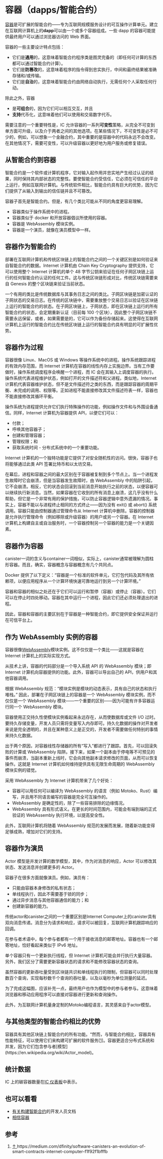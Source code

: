 # 容器（dapps/智能合约）

[容器](https://wiki.internetcomputer.org/wiki/Glossary#canister)是可扩展的智能合约——专为互联网规模服务设计的可互操作计算单元。建立在互联网计算机上的**dapp**可以由一个或多个容器组成。一些 dapp 的容器可能提供最终用户可以通过浏览器访问的 Web 界面。

容器的一些主要设计特点包括：

- 它们是**通用**的，这意味着智能合约程序类是图灵完备的（即任何可计算的东西都可以通过智能合约计算）。
- 它们是**防篡改**的，这意味着程序的指令得到忠实执行，中间和最终结果被准确存储和/或传输。
- 它们是**自治**的，这意味着智能合约由网络自动执行，无需任何个人采取任何行动。

除此之外，容器

- 是**可组合**的，因为它们可以相互交互，并且
- **支持**代币化，这意味着他们可以使用和交易数字代币。

需要注意的一个重要特性是，IC 允许容器的一系列**可变性**策略，从完全不可变到单方面可升级，以及介于两者之间的其他选项。在某些情况下，不可变性是必不可少的，例如，可以想象一个金融合约，其中重要的是容器中的代码永远不会改变。在其他情况下，需要可变性，可以升级容器以更好地为用户服务或修复错误。

## 从智能合约到容器

智能合约是一个软件或计算机程序，它对输入起作用并忠实地产生经过认证的结果，同时保持其内部状态的完整性。要使智能合约受信任，它必须在可信任的平台上运行，例如互联网计算机。与传统软件相比，智能合约具有巨大的优势，因为它们提供了从输入到输出的信任链并且不可篡改。

容器子首先是智能合约。但是，有几个类比可能从不同的角度更容易理解。

- 容器类似于操作系统中的进程。
- 容器类似于 docker 和开放容器倡议所使用的容器。
- 容器是 WebAssembly 模块实例。
- 容器是一个演员，就像在演员模型中一样。

## 容器作为智能合约

部署在互联网计算机和传统区块链上的智能合约之间的一个关键区别是如何验证来自智能合约的数据。Internet 计算机由 Chain Key Cryptography 提供支持，它可以使用整个 Internet 计算机的单个 48 字节公钥来验证在任何子网区块链上运行的任何智能合约认证的任何工件。这与传统区块链形成对比，传统区块链需要来自 Genesis 的整个区块链来验证当前状态。

一个有用的类比是传统数据库与其事务日志之间的类比。子网区块链是加密认证的子网状态的交易日志。在传统的区块链中，需要重放整个交易日志以验证在区块链上运行的智能合约的状态。在子网区块链上，子网状态，即在区块链上运行的所有智能合约的状态，会定期重新认证（目前每 100 个区块），因此整个子网区块链不需要永远保留，或者，如果需要是的，它可以作为备份存储起来。这使得在互联网计算机上运行的智能合约比在传统区块链上运行的智能合约具有明显的可扩展性优势。

## 容器作为过程

容器很像 Linux、MacOS 或 Windows 等操作系统中的进程。操作系统跟踪进程的有效内存范围，而 Internet 计算机在容器的线性内存上实施边界。当有工作要做时，操作系统调度程序会唤醒一个进程，而 IC 会在其输入上调度容器的执行。操作系统代表进程维护状态，例如打开的文件描述符和父进程。类似地，Internet 计算机代表容器维护状态，但不是文件描述符之类的东西，而是跟踪容器的周期平衡、未完成的调用、权限等。正如进程不能直接修改其文件描述符表一样，容器也不能直接修改其循环平衡。

操作系统为进程提供允许它们执行特殊操作的功能，例如操作文件和与外围设备通信。同样，Internet 计算机为容器提供 API，以便它们可以：

- 付款；
- 呼唤其他容器子；
- 创建和管理容器；
- 管理权限；和
- 获取系统时间 - 分布式系统中的一个重要功能。

Internet 计算机的一个独特功能是它提供了对安全随机性的访问。很快，容器子也将能够通过此类 API 签署比特币和以太坊交易。

在幕后，进程和容器之间的最大区别在于容器被复制到多个节点上。当一个进程发生故障时它会崩溃，但是当容器发生故障时，由 WebAssembly 中的陷阱引起，它不会崩溃。相反，它的状态会回滚到当前消息开始执行之前的状态，以便容器可以继续执行新消息。当然，如果容器在它收到的所有消息上崩溃，这几乎没有什么帮助，但它是一个非常有用的保护措施，可以防止容器逻辑中意外遗漏的情况。事实上，容器不能以与进程终止相同的方式终止——因为没有 exit() 或 abort() 系统调用。容器只能由控制器通过管理命令从 Internet 计算机中删除。容器的控制器是允许执行管理命令（例如移除或升级容器）的用户或另一个容器。在 Internet 计算机上构建自主或自治服务时，一个容器控制另一个容器的能力是一个关键因素。

## 容器作为容器

canister一词的含义与container一词相似，实际上，canister通常被理解为圆柱形容器。而且，确实，容器概念与容器概念有几个共同点。

Docker 提供了以下定义：“容器是一个标准的软件单元，它打包代码及其所有依赖项，以便应用程序从一个计算环境快速可靠地运行到另一个计算环境。”

容器和容器的相似之处还在于它们可以运行和暂停（容器）或停止（容器）。它们可以在停止时四处移动。容器在其中运行一个进程，因此它们还必须处理退出的进程。

因此，容器和容器的主要区别在于容器是一种智能合约，即它提供安全保证并运行在可信平台上。

## 作为 WebAssembly 实例的容器

容器很像[WebAssembly](https://webassembly.org/)模块实例。这不仅仅是一个类比——这就是容器在 Internet 计算机上的实际实现方式。

从技术上讲，容器的代码部分是一个导入系统 API 的 WebAssembly 模块；即 Internet 计算机向容器提供的功能。此外，容器可以导出自己的 API，供用户和其他容器调用。

根据 WebAssembly 规范：“模块实例是模块的动态表示，具有自己的状态和执行堆栈。” 因此，部署在子网区块链上的容器是一个 WebAssembly 模块实例，而不仅仅是一个 WebAssembly 模块——一个重要的区别——因为可能有许多容器运行同一个 WebAssembly 模块。

容器使用正交持久性使模块实例看起来永远存在，从而使数据库或文件 I/O 过时。要持久存储变量，开发人员只需将变量写入内存即可。持久化数据的操作对开发者来说是完全透明的，并且在某种意义上是正交的，开发者不需要做任何特别的事情来持久化数据。

出于两个原因，对容器线性存储器的所有“写入”都进行了跟踪。首先，可以回滚失败的计算或 WebAssembly 陷阱。接下来，如果一个副本由于停电等不可预见的事件而崩溃，当副本重新上线时，它会向其他副本请求修改的页面，从而可以恢复操作。这就是 Internet 计算机如何维持提供具有无限生命周期的 WebAssembly 模块实例的错觉。

采用 WebAssembly 为 Internet 计算机带来了几个好处：

- 容器可以用任何可以编译为 WebAssembly 的语言（例如 Motoko、Rust）编写，并且用不同语言编写的容器是完全可互操作的。
- WebAssembly 是确定性的，除了一些容易排除的边缘情况。
- WebAssembly 具有形式语义。在更长的时间范围内，可能会有端到端的正式验证的 WebAssembly 执行环境，以提高安全性。

此外，互联网计算机将随着 WebAssembly 规范的发展而发展，随着新功能变得足够成熟，增加对它们的支持。

## 容器作为演员

Actor 模型是并发计算的数学模型，其中，作为对消息的响应，Actor 可以修改其状态、发送消息并创建更多的 Actor。

容器子在很多方面就像演员。例如，演员有：

- 只能由容器本身修改的私有状态；
- 单线程执行，因此不需要基于锁的同步；
- 通过异步消息与其他容器通信的能力；和
- 创建新容器的能力。

传统actor和canister之间的一个重要区别是Internet Computer上的canister具有双向消息传递。消息分为请求和响应，请求可以被回复，互联网计算机跟踪响应的回调。

在参与者术语中，每个参与者都有一个用于接收消息的邮寄地址。容器也有一个邮寄地址，恰好看起来类似于 IPv6 地址。

单个容器只有一个更新执行线程，但 Internet 计算机可能会并行执行大量容器。另外，我们区分了需要更新容器状态的请求和不能修改容器状态的查询。

虽然容器的更新吞吐量受到区块链共识和单线程执行的限制，但容器可以同时处理数百个查询，实现每秒数千个查询的吞吐量，以及以毫秒为单位测量的延迟。

为了完成这幅图，应该补充一点，最终用户也作为模型中的参与者参与。这意味着浏览器和移动应用程序可以直接对容器进行更新和查询操作。

此外，为互联网计算机量身定制的Motoko编程语言，其灵感来自于actor模型。

## 与其他类型的智能合约相比的优势

容器具有其他区块链上智能合约的所有功能。“然而，与智能合约相比，容器具有性能特征，可以使用它们来构建可扩展的软件服务[[1\]](https://wiki.internetcomputer.org/wiki/Canisters_(dapps/smart_contracts)#cite_note-1)。容器更适合分布式系统和并发，因为它们包含参与者[模型](https://en.wikipedia.org/wiki/Actor_model)。

## 统计数据

IC 上的碳容器数量在[IC 仪表板](https://dashboard.internetcomputer.org/)中表示。

## 也可以看看

- [有关构建智能合约](https://smartcontracts.org/docs/quickstart/quickstart-intro.html)的开发人员文档
- [相信容器](https://wiki.internetcomputer.org/wiki/Trust_in_canisters)

## 参考

1. [↑ ](https://wiki.internetcomputer.org/wiki/Canisters_(dapps/smart_contracts)#cite_ref-1)https://medium.com/dfinity/software-canisters-an-evolution-of-smart-contracts-internet-computer-f1f92f1bfffb

